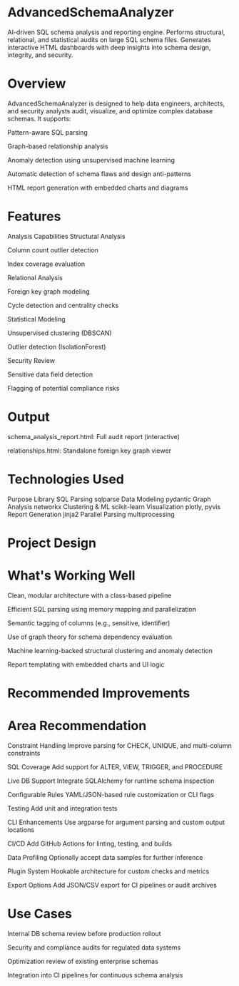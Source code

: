 # AdvancedSchemaAnalyzer
AI-driven SQL schema analysis and reporting engine.
Performs structural, relational, and statistical audits on large SQL schema files. Generates interactive HTML dashboards with deep insights into schema design, integrity, and security.

# Overview
AdvancedSchemaAnalyzer is designed to help data engineers, architects, and security analysts audit, visualize, and optimize complex database schemas. It supports:

Pattern-aware SQL parsing

Graph-based relationship analysis

Anomaly detection using unsupervised machine learning

Automatic detection of schema flaws and design anti-patterns

HTML report generation with embedded charts and diagrams

# Features
Analysis Capabilities
Structural Analysis

Column count outlier detection

Index coverage evaluation

Relational Analysis

Foreign key graph modeling

Cycle detection and centrality checks

Statistical Modeling

Unsupervised clustering (DBSCAN)

Outlier detection (IsolationForest)

Security Review

Sensitive data field detection

Flagging of potential compliance risks

# Output
schema_analysis_report.html: Full audit report (interactive)

relationships.html: Standalone foreign key graph viewer

# Technologies Used
Purpose	Library
SQL Parsing	sqlparse
Data Modeling	pydantic
Graph Analysis	networkx
Clustering & ML	scikit-learn
Visualization	plotly, pyvis
Report Generation	jinja2
Parallel Parsing	multiprocessing

# Project Design
# What's Working Well
Clean, modular architecture with a class-based pipeline

Efficient SQL parsing using memory mapping and parallelization

Semantic tagging of columns (e.g., sensitive, identifier)

Use of graph theory for schema dependency evaluation

Machine learning-backed structural clustering and anomaly detection

Report templating with embedded charts and UI logic

# Recommended Improvements
# Area	Recommendation
Constraint Handling	Improve parsing for CHECK, UNIQUE, and multi-column constraints

SQL Coverage	Add support for ALTER, VIEW, TRIGGER, and PROCEDURE

Live DB Support	Integrate SQLAlchemy for runtime schema inspection

Configurable Rules	YAML/JSON-based rule customization or CLI flags

Testing	Add unit and integration tests

CLI Enhancements	Use argparse for argument parsing and custom output locations

CI/CD	Add GitHub Actions for linting, testing, and builds

Data Profiling	Optionally accept data samples for further inference

Plugin System	Hookable architecture for custom checks and metrics

Export Options	Add JSON/CSV export for CI pipelines or audit archives

# Use Cases
Internal DB schema review before production rollout

Security and compliance audits for regulated data systems

Optimization review of existing enterprise schemas

Integration into CI pipelines for continuous schema analysis
